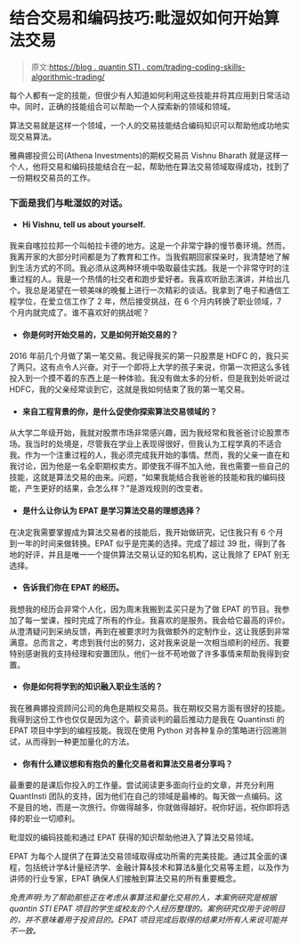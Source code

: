 # 结合交易和编码技巧:毗湿奴如何开始算法交易

> 原文:[https://blog . quantin STI . com/trading-coding-skills-algorithmic-trading/](https://blog.quantinsti.com/trading-coding-skills-algorithmic-trading/)

每个人都有一定的技能，但很少有人知道如何利用这些技能并将其应用到日常活动中。同时，正确的技能组合可以帮助一个人探索新的领域和领域。

算法交易就是这样一个领域，一个人的交易技能结合编码知识可以帮助他成功地实现交易算法。

雅典娜投资公司(Athena Investments)的期权交易员 Vishnu Bharath 就是这样一个人，他将交易和编码技能结合在一起，帮助他在算法交易领域取得成功，找到了一份期权交易员的工作。

### 下面是我们与毗湿奴的对话。

*   #### Hi Vishnu, tell us about yourself.

我来自喀拉拉邦一个叫帕拉卡德的地方。这是一个非常宁静的慢节奏环境。然而，我离开家的大部分时间都是为了教育和工作。当我假期回家探亲时，我清楚地了解到生活方式的不同。我必须从这两种环境中吸取最佳实践。我是一个非常守时的注重过程的人。我是一个热情的社交者和跑步爱好者。我喜欢听励志演讲，并给出几个。我总是渴望在一顿美味的晚餐上进行一次精彩的谈话。我拿到了电子和通信工程学位，在爱立信工作了 2 年，然后接受挑战，在 6 个月内转换了职业领域，7 个月内就完成了。谁不喜欢好的挑战呢？

*   #### 你是何时开始交易的，又是如何开始交易的？

2016 年前几个月做了第一笔交易。我记得我买的第一只股票是 HDFC 的，我只买了两只。这有点令人兴奋。对于一个即将上大学的孩子来说，你第一次把这么多钱投入到一个摸不着的东西上是一种体验。我没有做太多的分析，但是我到处听说过 HDFC，我的父亲经常谈到它，这就是我如何结束了我的第一笔交易。

*   #### 来自工程背景的你，是什么促使你探索算法交易领域的？

从大学二年级开始，我就对股票市场非常感兴趣，因为我经常和我爸爸讨论股票市场。我当时的处境是，尽管我在学业上表现得很好，但我认为工程学真的不适合我。作为一个注重过程的人，我必须完成我开始的事情。然而，我的父亲一直在和我讨论，因为他是一名全职期权卖方。即使我不得不加入他，我也需要一些自己的技能，这就是算法交易的由来。问题，“如果我能结合我爸爸的技能和我的编码技能，产生更好的结果，会怎么样？”是游戏规则的改变者。

*   #### 是什么让你认为 EPAT 是学习算法交易的理想选择？

在决定我需要掌握成为算法交易者的技能后，我开始做研究，记住我只有 6 个月到一年的时间来做转换。EPAT 似乎是完美的选择。完成了超过 39 批，得到了各地的好评，并且是唯一一个提供算法交易认证的知名机构，这让我除了 EPAT 别无选择。

*   #### 告诉我们你在 EPAT 的经历。

我想我的经历会非常个人化，因为周末我搬到孟买只是为了做 EPAT 的节目。我参加了每一堂课，按时完成了所有的作业。我喜欢的是服务。我会给它最高的评价。从澄清疑问到采纳反馈，再到在被要求时为我做额外的定制作业，这让我感到非常满意。总而言之，考虑到我付出的努力，这对我来说是一次相当顺利的经历。我要特别感谢我的支持经理和安置团队，他们一丝不苟地做了许多事情来帮助我得到安置。

*   #### 你是如何将学到的知识融入职业生活的？

我在雅典娜投资顾问公司的角色是期权交易员。我在期权交易方面有很好的技能。我得到这份工作也仅仅是因为这个。薪资谈判的最后推动力是我在 Quantinsti 的 EPAT 项目中学到的编程技能。我现在使用 Python 对各种复杂的策略进行回溯测试，从而得到一种更加量化的方法。

*   #### 你有什么建议想和有抱负的量化交易者和算法交易者分享吗？

最重要的是课后你投入的工作量。尝试阅读更多面向行业的文章，并充分利用 QuantInsti 团队的支持，因为他们在自己的领域是最棒的。每天做一点编码。这不是目的地，而是一次旅行。你做得越多，你就做得越好。祝你好运，祝你即将选择的职业一切顺利。

毗湿奴的编码技能和通过 EPAT 获得的知识帮助他进入了算法交易领域。

EPAT 为每个人提供了在算法交易领域取得成功所需的完美技能。通过其全面的课程，包括统计学&计量经济学、金融计算&技术和算法&量化交易等主题，以及作为讲师的行业专家，EPAT 确保人们接触到算法交易的所有重要概念。

*免责声明:为了帮助那些正在考虑从事算法和量化交易的人，本案例研究是根据 quantin STI EPAT 项目的学生或校友的个人经历整理的。案例研究仅用于说明目的，并不意味着用于投资目的。EPAT 项目完成后取得的结果对所有人来说可能并不一致。*